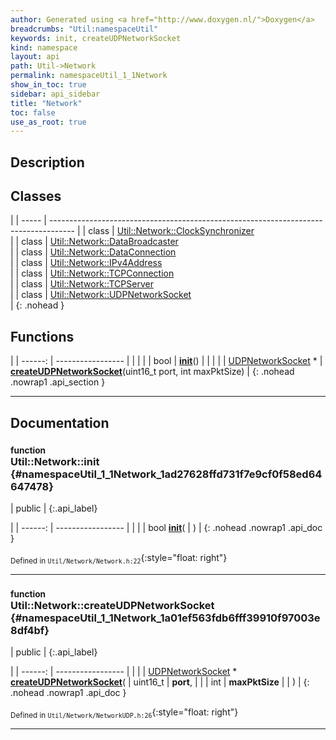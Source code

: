 ```yaml
---
author: Generated using <a href="http://www.doxygen.nl/">Doxygen</a>
breadcrumbs: "Util:namespaceUtil"
keywords: init, createUDPNetworkSocket
kind: namespace
layout: api
path: Util->Network
permalink: namespaceUtil_1_1Network
show_in_toc: true
sidebar: api_sidebar
title: "Network"
toc: false
use_as_root: true
---
```


## Description





## Classes

|
| ----- | ------------------------------------------------------------------------------------ | 
| class | [Util::Network::ClockSynchronizer](classUtil_1_1Network_1_1ClockSynchronizer) <br/>  | 
| class | [Util::Network::DataBroadcaster](classUtil_1_1Network_1_1DataBroadcaster) <br/>      | 
| class | [Util::Network::DataConnection](classUtil_1_1Network_1_1DataConnection) <br/>        | 
| class | [Util::Network::IPv4Address](classUtil_1_1Network_1_1IPv4Address) <br/>              | 
| class | [Util::Network::TCPConnection](classUtil_1_1Network_1_1TCPConnection) <br/>          | 
| class | [Util::Network::TCPServer](classUtil_1_1Network_1_1TCPServer) <br/>                  | 
| class | [Util::Network::UDPNetworkSocket](classUtil_1_1Network_1_1UDPNetworkSocket) <br/>    | 
{: .nohead }

## Functions

|
| ------: | ----------------- |
|  | |
| bool | **[init](#namespaceUtil_1_1Network_1ad27628ffd731f7e9cf0f58ed64647478)**() |
|  | |
| [UDPNetworkSocket](classUtil_1_1Network_1_1UDPNetworkSocket) * | **[createUDPNetworkSocket](#namespaceUtil_1_1Network_1a01ef563fdb6fff39910f97003e8df4bf)**(uint16_t port, int maxPktSize) |
{: .nohead .nowrap1 .api_section }


-------------------------------------------------------------------

## Documentation

### <small>function</small><br/> Util::Network::init {#namespaceUtil_1_1Network_1ad27628ffd731f7e9cf0f58ed64647478}

| public |
{:.api_label}

|
| ------: | ----------------- |
|  |
| bool **[init](#namespaceUtil_1_1Network_1ad27628ffd731f7e9cf0f58ed64647478)**( |  ) |
{: .nohead .nowrap1 .api_doc }





<sub>Defined in `Util/Network/Network.h:22`</sub>{:style="float: right"}

-------------------------------------------------------------------

### <small>function</small><br/> Util::Network::createUDPNetworkSocket {#namespaceUtil_1_1Network_1a01ef563fdb6fff39910f97003e8df4bf}

| public |
{:.api_label}

|
| ------: | ----------------- |
|  |
| [UDPNetworkSocket](classUtil_1_1Network_1_1UDPNetworkSocket) * **[createUDPNetworkSocket](#namespaceUtil_1_1Network_1a01ef563fdb6fff39910f97003e8df4bf)**( | uint16_t | **port**, |
| | int | **maxPktSize** |
|   ) |
{: .nohead .nowrap1 .api_doc }





<sub>Defined in `Util/Network/NetworkUDP.h:26`</sub>{:style="float: right"}

-------------------------------------------------------------------

